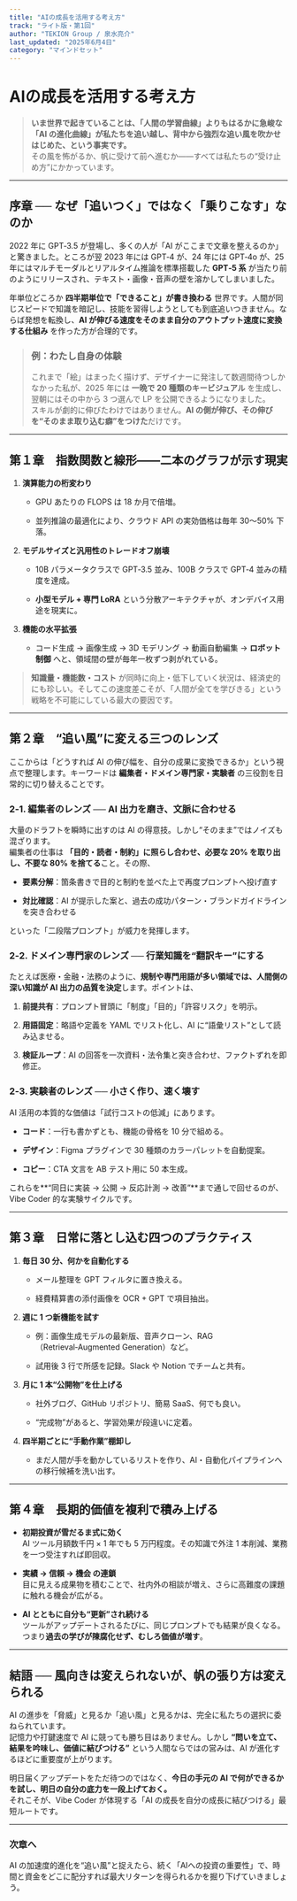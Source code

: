 ```yaml
---
title: "AIの成長を活用する考え方"
track: "ライト版・第1回"
author: "TEKION Group / 泉水亮介"
last_updated: "2025年6月4日"
category: "マインドセット"
---
```


# AIの成長を活用する考え方

> **いま世界で起きていることは、「人間の学習曲線」よりもはるかに急峻な「AI の進化曲線」が私たちを追い越し、背中から強烈な追い風を吹かせはじめた、という事実です。**  
> その風を怖がるか、帆に受けて前へ進むか――すべては私たちの“受け止め方”にかかっています。

---

## 序章 ── なぜ「追いつく」ではなく「乗りこなす」なのか

2022 年に GPT‑3.5 が登場し、多くの人が「AI がここまで文章を整えるのか」と驚きました。ところが翌 2023 年には GPT‑4 が、24 年には GPT‑4o が、25 年にはマルチモーダルとリアルタイム推論を標準搭載した **GPT‑5 系** が当たり前のようにリリースされ、テキスト・画像・音声の壁を溶かしてしまいました。

年単位どころか **四半期単位で「できること」が書き換わる** 世界です。人間が同じスピードで知識を暗記し、技能を習得しようとしても到底追いつきません。ならば発想を転換し、**AI が伸びる速度をそのまま自分のアウトプット速度に変換する仕組み** を作った方が合理的です。

> ### 例：わたし自身の体験
> 
> これまで「絵」はまったく描けず、デザイナーに発注して数週間待つしかなかった私が、2025 年には **一晩で 20 種類のキービジュアル** を生成し、翌朝にはその中から 3 つ選んで LP を公開できるようになりました。  
> スキルが劇的に伸びたわけではありません。**AI の側が伸び、その伸びを“そのまま取り込む癖”をつけた**だけです。

---

## 第１章　指数関数と線形――二本のグラフが示す現実

1. **演算能力の桁変わり**
    
    - GPU あたりの FLOPS は 18 か月で倍増。
        
    - 並列推論の最適化により、クラウド API の実効価格は毎年 30〜50% 下落。
        
2. **モデルサイズと汎用性のトレードオフ崩壊**
    
    - 10B パラメータクラスで GPT‑3.5 並み、100B クラスで GPT‑4 並みの精度を達成。
        
    - **小型モデル + 専門 LoRA** という分散アーキテクチャが、オンデバイス用途を現実に。
        
3. **機能の水平拡張**
    
    - コード生成 → 画像生成 → 3D モデリング → 動画自動編集 → **ロボット制御** へと、領域間の壁が毎年一枚ずつ剥がれている。
        

> **知識量・機能数・コスト** が同時に向上・低下していく状況は、経済史的にも珍しい。そしてこの速度差こそが、「人間が全てを学びきる」という戦略を不可能にしている最大の要因です。

---

## 第２章　“追い風”に変える三つのレンズ

ここからは「どうすれば AI の伸び幅を、自分の成果に変換できるか」という視点で整理します。キーワードは **編集者・ドメイン専門家・実験者** の三役割を日常的に切り替えることです。

### 2‑1. 編集者のレンズ ── AI 出力を磨き、文脈に合わせる

大量のドラフトを瞬時に出すのは AI の得意技。しかし“そのまま”ではノイズも混ざります。  
編集者の仕事は **「目的・読者・制約」に照らし合わせ、必要な 20% を取り出し、不要な 80% を捨てる**こと。その際、

- **要素分解**：箇条書きで目的と制約を並べた上で再度プロンプトへ投げ直す
    
- **対比確認**：AI が提示した案と、過去の成功パターン・ブランドガイドラインを突き合わせる
    

といった「二段階プロンプト」が威力を発揮します。

### 2‑2. ドメイン専門家のレンズ ── 行業知識を“翻訳キー”にする

たとえば医療・金融・法務のように、**規制や専門用語が多い領域では、人間側の深い知識が AI 出力の品質を決定**します。ポイントは、

1. **前提共有**：プロンプト冒頭に「制度」「目的」「許容リスク」を明示。
    
2. **用語固定**：略語や定義を YAML でリスト化し、AI に“語彙リスト”として読み込ませる。
    
3. **検証ループ**：AI の回答を一次資料・法令集と突き合わせ、ファクトずれを即修正。
    

### 2‑3. 実験者のレンズ ── 小さく作り、速く壊す

AI 活用の本質的な価値は「試行コストの低減」にあります。

- **コード**：一行も書かずとも、機能の骨格を 10 分で組める。
    
- **デザイン**：Figma プラグインで 30 種類のカラーパレットを自動提案。
    
- **コピー**：CTA 文言を AB テスト用に 50 本生成。
    

これらを**“同日に実装 → 公開 → 反応計測 → 改善”**まで通しで回せるのが、Vibe Coder 的な実験サイクルです。

---

## 第３章　日常に落とし込む四つのプラクティス

1. **毎日 30 分、何かを自動化する**
    
    - メール整理を GPT フィルタに置き換える。
        
    - 経費精算書の添付画像を OCR + GPT で項目抽出。
        
2. **週に 1 つ新機能を試す**
    
    - 例：画像生成モデルの最新版、音声クローン、RAG（Retrieval‑Augmented Generation）など。
        
    - 試用後 3 行で所感を記録。Slack や Notion でチームと共有。
        
3. **月に 1 本“公開物”を仕上げる**
    
    - 社外ブログ、GitHub リポジトリ、簡易 SaaS、何でも良い。
        
    - “完成物”があると、学習効果が段違いに定着。
        
4. **四半期ごとに“手動作業”棚卸し**
    
    - まだ人間が手を動かしているリストを作り、AI・自動化パイプラインへの移行候補を洗い出す。
        

---

## 第４章　長期的価値を複利で積み上げる

- **初期投資が雪だるま式に効く**  
    AI ツール月額数千円 × 1 年でも 5 万円程度。その知識で外注 1 本削減、業務を一つ受注すれば即回収。
    
- **実績 → 信頼 → 機会 の連鎖**  
    目に見える成果物を積むことで、社内外の相談が増え、さらに高難度の課題に触れる機会が広がる。
    
- **AI とともに自分も“更新”され続ける**  
    ツールがアップデートされるたびに、同じプロンプトでも結果が良くなる。つまり**過去の学びが陳腐化せず、むしろ価値が増す**。
    

---

## 結語 ── 風向きは変えられないが、帆の張り方は変えられる

AI の進歩を「脅威」と見るか「追い風」と見るかは、完全に私たちの選択に委ねられています。  
記憶力や打鍵速度で AI に競っても勝ち目はありません。しかし **“問いを立て、結果を吟味し、価値に結びつける”** という人間ならではの営みは、AI が進化するほどに重要度が上がります。

明日届くアップデートをただ待つのではなく、**今日の手元の AI で何ができるかを試し、明日の自分の底力を一段上げておく。**  
それこそが、Vibe Coder が体現する「AI の成長を自分の成長に結びつける」最短ルートです。

---

### 次章へ

AI の加速度的進化を“追い風”と捉えたら、続く「AIへの投資の重要性」で、時間と資金をどこに配分すれば最大リターンを得られるかを掘り下げていきましょう。